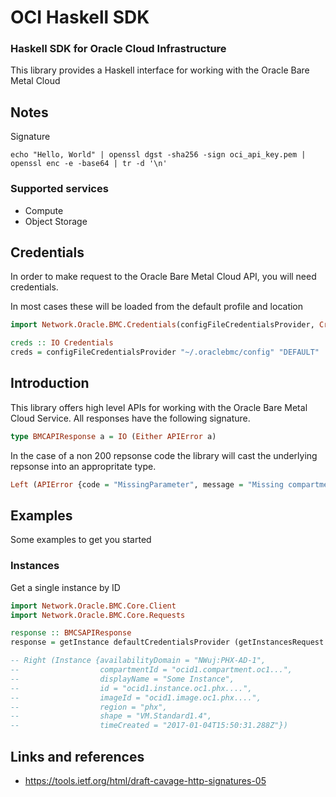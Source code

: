 # OCI Haskell SDK

### Haskell SDK for Oracle Cloud Infrastructure

This library provides a Haskell interface for working with the Oracle Bare Metal Cloud

## Notes

Signature 

```
echo "Hello, World" | openssl dgst -sha256 -sign oci_api_key.pem | openssl enc -e -base64 | tr -d '\n'
```

### Supported services

* Compute
* Object Storage

## Credentials

In order to make request to the Oracle Bare Metal Cloud API, you will need credentials.

In most cases these will be loaded from the default profile and location

```haskell
import Network.Oracle.BMC.Credentials(configFileCredentialsProvider, Credentials)

creds :: IO Credentials
creds = configFileCredentialsProvider "~/.oraclebmc/config" "DEFAULT"
```

## Introduction

This library offers high level APIs for working with the Oracle Bare Metal Cloud Service. All responses
have the following signature. 

```haskell
type BMCAPIResponse a = IO (Either APIError a)
```

In the case of a non 200 repsonse code the library will cast the underlying
repsonse into an appropritate type.

```haskell
Left (APIError {code = "MissingParameter", message = "Missing compartmentId"})
```

## Examples

Some examples to get you started

### Instances

Get a single instance by ID

```haskell
import Network.Oracle.BMC.Core.Client
import Network.Oracle.BMC.Core.Requests

response :: BMCSAPIResponse
response = getInstance defaultCredentialsProvider (getInstancesRequest "ocid...")

-- Right (Instance {availabilityDomain = "NWuj:PHX-AD-1", 
--                  compartmentId = "ocid1.compartment.oc1...", 
--                  displayName = "Some Instance", 
--                  id = "ocid1.instance.oc1.phx....", 
--                  imageId = "ocid1.image.oc1.phx....", 
--                  region = "phx", 
--                  shape = "VM.Standard1.4", 
--                  timeCreated = "2017-01-04T15:50:31.288Z"})
```

## Links and references

* https://tools.ietf.org/html/draft-cavage-http-signatures-05

